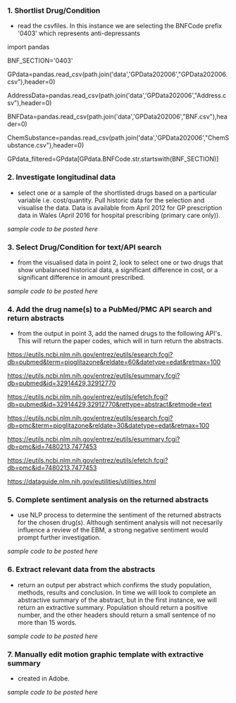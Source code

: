 ### 1. Shortlist Drug/Condition

- read the csvfiles.  In this instance we are selecting the BNFCode prefix '0403' which represents anti-depressants

import pandas

BNF_SECTION='0403'

GPdata=pandas.read_csv(path.join('data','GPData202006',"GPData202006.csv"),header=0)

AddressData=pandas.read_csv(path.join('data','GPData202006',"Address.csv"),header=0)

BNFData=pandas.read_csv(path.join('data','GPData202006',"BNF.csv"),header=0)

ChemSubstance=pandas.read_csv(path.join('data','GPData202006',"ChemSubstance.csv"),header=0)

GPdata_filtered=GPdata[GPdata.BNFCode.str.startswith(BNF_SECTION)]

### 2. Investigate longitudinal data

- select one or a sample of the shortlisted drugs based on a particular variable i.e. cost/quantity.  Pull historic data for the selection and visualise the data.  Data is available from April 2012 for GP prescription data in Wales (April 2016 for hospital prescribing (primary care only)).

_sample code to be posted here_

### 3. Select Drug/Condition for text/API search

- from the visualised data in point 2, look to select one or two drugs that show unbalanced historical data, a significant difference in cost, or a significant difference in amount prescribed.

_sample code to be posted here_

### 4. Add the drug name(s) to a PubMed/PMC API search and return abstracts

- from the output in point 3, add the named drugs to the following API's.  This will return the paper codes, which will in turn return the abstracts.

https://eutils.ncbi.nlm.nih.gov/entrez/eutils/esearch.fcgi?db=pubmed&term=pioglitazone&reldate=60&datetype=edat&retmax=100

https://eutils.ncbi.nlm.nih.gov/entrez/eutils/esummary.fcgi?db=pubmed&id=32914429,32912770

https://eutils.ncbi.nlm.nih.gov/entrez/eutils/efetch.fcgi?db=pubmed&id=32914429,32912770&rettype=abstract&retmode=text

https://eutils.ncbi.nlm.nih.gov/entrez/eutils/esearch.fcgi?db=pmc&term=pioglitazone&reldate=30&datetype=edat&retmax=100

https://eutils.ncbi.nlm.nih.gov/entrez/eutils/esummary.fcgi?db=pmc&id=7480213,7477453

https://eutils.ncbi.nlm.nih.gov/entrez/eutils/efetch.fcgi?db=pmc&id=7480213,7477453

https://dataguide.nlm.nih.gov/eutilities/utilities.html

### 5. Complete sentiment analysis on the returned abstracts

- use NLP process to determine the sentiment of the returned abstracts for the chosen drug(s).  Although sentiment analysis will not necesarily influence a review of the EBM, a strong negative sentiment would prompt further investigation.

_sample code to be posted here_

### 6. Extract relevant data from the abstracts

- return an output per abstract which confirms the study population, methods, results and conclusion.  In time we will look to complete an abstractive summary of the abstract, but in the first instance, we will return an extractive summary.  Population should return a positive number, and the other headers should return a small sentence of no more than 15 words.

_sample code to be posted here_

### 7. Manually edit motion graphic template with extractive summary

- created in Adobe.

_sample code to be posted here_
